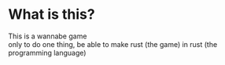 # What is this?
This is a wannabe game  
only to do one thing, be able to make rust (the game) in rust (the programming language)
